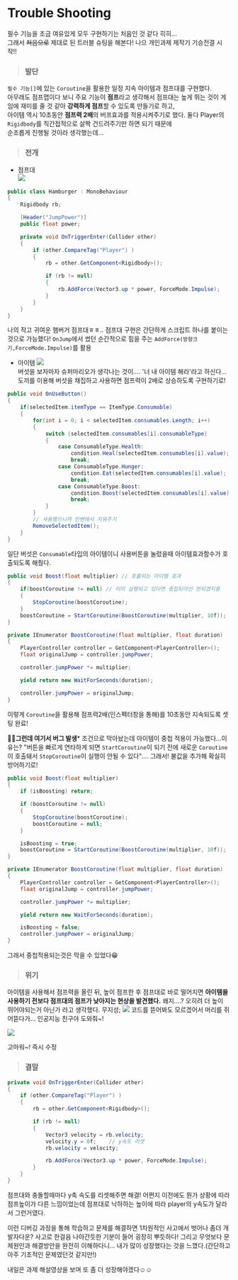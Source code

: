 # Trouble Shooting
필수 기능을 조금 여유있게 모두 구현하기는 처음인 것 같다 히히...  
그래서 ~~처음으로~~ 제대로 된 트러블 슈팅을 해본다!
나으 개인과제 제작기 기승전결 시작!!

>### 발단

`필수 기능[]`에 있는 `Coroutine`을 활용한 일정 지속 아이템과 점프대를 구현했다.  
아무래도 점프맵이다 보니 주요 기능이 **점프**라고 생각해서 
점프대는 높게 뛰는 것이 게임에 재미를 줄 것 같아 **강력하게 점프**할 수 있도록 만들기로 하고,  
아이템 역시 10초동안 **점프력 2배**의 버프효과를 적용시켜주기로 했다.
둘다 Player의 `Rigidbody`를 직간접적으로 살짝 건드려주기만 하면 되기 때문에  
순조롭게 진행될 것이라 생각했는데...
  
>### 전개

- 점프대  
![](https://velog.velcdn.com/images/rlqma1131/post/06c8a89d-4b36-43c0-a5eb-ebdc23588dcf/image.png)  

```cs
public class Hamburger : MonoBehaviour
{
    Rigidbody rb;

    [Header("JumpPower")]
    public float power;

    private void OnTriggerEnter(Collider other)
    {
        if (other.CompareTag("Player") )
        {
            rb = other.GetComponent<Rigidbody>();

            if (rb != null)
            {
                rb.AddForce(Vector3.up * power, ForceMode.Impulse);
            }
        }
    }
}
```
나의 작고 귀여운 햄버거 점프대ㅎㅎ.. 
점프대 구현은 간단하게 스크립트 하나를 붙이는 것으로 가능했다!
`OnJump`에서 썼던 순간적으로 힘을 주는 `AddForce(방향크기,ForceMode.Impulse)`를 활용 

- 아이템
![](https://velog.velcdn.com/images/rlqma1131/post/b7c40d10-1283-4830-ad0f-fdc3e2c646a7/image.png)  
버섯을 보자마자 슈퍼마리오가 생각나는 것이.... '너 내 아이템 해라'라고 하신다... 
도끼를 이용해 버섯을 채집하고 사용하면 점프력이 2배로 상승하도록 구현하기로!
```cs
public void OnUseButton()
{
    if(selectedItem.itemType == ItemType.Consumable)
    {
        for(int i = 0; i < selectedItem.consumables.Length; i++)
        {
            switch (selectedItem.consumables[i].consumableType)
            {
                case ConsumableType.Health:
                    condition.Heal(selectedItem.consumables[i].value);
                    break;
                case ConsumableType.Hunger:
                    condition.Eat(selectedItem.consumables[i].value);
                    break;
                case ConsumableType.Boost:
                    condition.Boost(selectedItem.consumables[i].value);
                    break;
            }
        }
        // 사용했으니까 인벤에서 지워주기
        RemoveSelectedItem();
    }
}
```
일단 버섯은 `Consumable`타입의 아이템이니 사용버튼을 눌렀을때 아이템효과함수가 호출되도록 해줬다. 

```cs
public void Boost(float multiplier) // 호출되는 아이템 효과
{
    if(boostCoroutine != null) // 이미 실행되고 있다면 중첩되어선 안되겠지용
    {
        StopCoroutine(boostCoroutine);
    }
    boostCoroutine = StartCoroutine(BoostCoroutine(multiplier, 10f));
}

private IEnumerator BoostCoroutine(float multiplier, float duration)
{
    PlayerController controller = GetComponent<PlayerController>();
    float originalJump = controller.jumpPower;

    controller.jumpPower *= multiplier;

    yield return new WaitForSeconds(duration);

    controller.jumpPower = originalJump;
}
```
이렇게 `Coroutine`을 활용해 점프력2배(인스펙터창을 통해)를 10초동안 지속되도록 셋팅 완료!
 
🤦‍♀️**그런데 여기서 버그 발생***
조건으로 막아놨는데 아이템이 중첩 적용이 가능했다...이유는?
"버튼을 빠르게 연타하게 되면 `StartCoroutine`이 되기 전에 새로운 `Coroutine`이 호출돼서 `StopCoroutine`이 실행이 안될 수 있다"....
그래서! 불값을 추가해 확실히 방어하기로!
 
```cs
public void Boost(float multiplier)
{
    if (isBoosting) return;

    if (boostCoroutine != null)
    {
        StopCoroutine(boostCoroutine);
        boostCoroutine = null;
    }

    isBoosting = true;
    boostCoroutine = StartCoroutine(BoostCoroutine(multiplier, 10f));
}

private IEnumerator BoostCoroutine(float multiplier, float duration)
{
    PlayerController controller = GetComponent<PlayerController>();
    float originalJump = controller.jumpPower;

    controller.jumpPower *= multiplier;

    yield return new WaitForSeconds(duration);

    isBoosting = false;
    controller.jumpPower = originalJump;
}
```
 
그래서 중첩적용되는것은 막을 수 있었다😁


>### 위기
 
아이템을 사용해서 점프력을 올린 뒤, 높이 점프한 후 점프대로 바로 떨어지면 
**아이템을 사용하기 전보다 점프대의 점프가 낮아지는 현상을 발견했다.** 
왜지....? 오히려 더 높이 뛰어야되는거 아닌가 라고 생각했다. 무지성;
![](https://velog.velcdn.com/images/rlqma1131/post/7a784f49-6077-4755-bb53-303030f2a651/image.png) 
코드를 뜯어봐도 모르겠어서 머리를 쥐어뜯다가...
인공지능 친구야 도와줘~!

![](https://velog.velcdn.com/images/rlqma1131/post/6bdb2d5a-fcb5-4e3a-b13c-17092df9d591/image.png)
 
고마워~!
즉시 수정



>### 결말

```cs
private void OnTriggerEnter(Collider other)
{
    if (other.CompareTag("Player") )
    {
        rb = other.GetComponent<Rigidbody>();

        if (rb != null)
        {
            Vector3 velocity = rb.velocity;
            velocity.y = 0f;	// y속도 리셋
            rb.velocity = velocity;

            rb.AddForce(Vector3.up * power, ForceMode.Impulse);
        }
    }
}
```
점프대와 충돌할때마다 y축 속도를 리셋해주면 해결!
어쩐지 이전에도 뭔가 상황에 따라 점프높이가 다른 느낌이었는데 점프대로 낙하하는 높이에 따라 player의 y속도가 달라서 그런거였다. 
 
이런 디버깅 과정을 통해 학습하고 문제를 해결하면 1차원적인 사고에서 벗어나 좀더 개발자다운? 사고로 한걸음 나아간듯한 기분이 들어 굉장히 뿌듯하다! 
그리고 무엇보다 문제원인과 해결방안을 완전히 이해하다니... 내가 많이 성장했다는 것을 느꼈다.(간단하고 아주 기초적인 문제였던것 같지만!) 

내일은 과제 해설영상을 보며 또 좀 더 성장해야겠다☺☺
